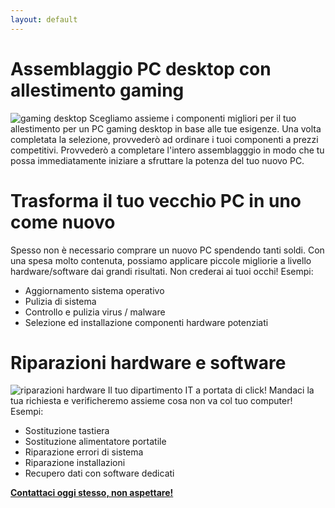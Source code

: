 ```yaml
---
layout: default
---
```


# Assemblaggio PC desktop con allestimento gaming
![gaming desktop](assets/img/IMG_20220904_190744_482.jpg)
Scegliamo assieme i componenti migliori per il tuo allestimento per un PC gaming desktop in base alle tue esigenze.
Una volta completata la selezione, provvederò ad ordinare i tuoi componenti a prezzi competitivi.
Provvederò a completare l'intero assemblagggio in modo che tu possa immediatamente iniziare a sfruttare la potenza del tuo nuovo PC.


# Trasforma il tuo vecchio PC in uno come nuovo
Spesso non è necessario comprare un nuovo PC spendendo tanti soldi. Con una spesa molto contenuta, possiamo applicare piccole migliorie a livello hardware/software dai grandi risultati. Non crederai ai tuoi occhi!
Esempi:
 - Aggiornamento sistema operativo
 - Pulizia di sistema
 - Controllo e pulizia virus / malware
 - Selezione ed installazione componenti hardware potenziati

# Riparazioni hardware e software
![riparazioni hardware](assets/img/IMG_20220904_193834_804.jpg )
Il tuo dipartimento IT a portata di click! Mandaci la tua richiesta e verificheremo assieme cosa non va col tuo computer!
Esempi:
 - Sostituzione tastiera
 - Sostituzione alimentatore portatile
 - Riparazione errori di sistema
 - Riparazione installazioni
 - Recupero dati con software dedicati

**[Contattaci oggi stesso, non aspettare!](mailto:giordytech@gmail.com)**


<!--
## Header 2

> This is a blockquote following a header.
>
> When something is important enough, you do it even if the odds are not in your favor.

### Header 3

```js
// Javascript code with syntax highlighting.
var fun = function lang(l) {
  dateformat.i18n = require('./lang/' + l)
  return true;
}
```

```ruby
# Ruby code with syntax highlighting
GitHubPages::Dependencies.gems.each do |gem, version|
  s.add_dependency(gem, "= #{version}")
end
```

#### Header 4

*   This is an unordered list following a header.
*   This is an unordered list following a header.
*   This is an unordered list following a header.

##### Header 5

1.  This is an ordered list following a header.
2.  This is an ordered list following a header.
3.  This is an ordered list following a header.

###### Header 6

| head1        | head two          | three |
|:-------------|:------------------|:------|
| ok           | good swedish fish | nice  |
| out of stock | good and plenty   | nice  |
| ok           | good `oreos`      | hmm   |
| ok           | good `zoute` drop | yumm  |

### There's a horizontal rule below this.

* * *

### Here is an unordered list:

*   Item foo
*   Item bar
*   Item baz
*   Item zip

### And an ordered list:

1.  Item one
1.  Item two
1.  Item three
1.  Item four

### And a nested list:

- level 1 item
  - level 2 item
  - level 2 item
    - level 3 item
    - level 3 item
- level 1 item
  - level 2 item
  - level 2 item
  - level 2 item
- level 1 item
  - level 2 item
  - level 2 item
- level 1 item

### Small image

![Octocat](https://github.githubassets.com/images/icons/emoji/octocat.png)

### Large image

![Branching](https://guides.github.com/activities/hello-world/branching.png)


### Definition lists can be used with HTML syntax.

<dl>
<dt>Name</dt>
<dd>Godzilla</dd>
<dt>Born</dt>
<dd>1952</dd>
<dt>Birthplace</dt>
<dd>Japan</dd>
<dt>Color</dt>
<dd>Green</dd>
</dl>

```
Long, single-line code blocks should not wrap. They should horizontally scroll if they are too long. This line should be long enough to demonstrate this.
```

```
The final element.
```
-->
